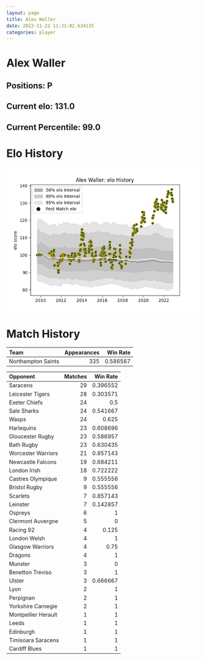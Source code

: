 ```yaml
---  
layout: page  
title: Alex Waller  
date: 2022-11-22 11:31:02.634135  
categories: player  
---
```

# Alex Waller

## Positions: P

## Current elo: 131.0

## Current Percentile: 99.0

# Elo History


![elo history](history_AlexWaller.png)
# Match History


| Team               |   Appearances |   Win Rate |
|:-------------------|--------------:|-----------:|
| Northampton Saints |           335 |   0.586567 |

| Opponent            |   Matches |   Win Rate |
|:--------------------|----------:|-----------:|
| Saracens            |        29 |   0.396552 |
| Leicester Tigers    |        28 |   0.303571 |
| Exeter Chiefs       |        24 |   0.5      |
| Sale Sharks         |        24 |   0.541667 |
| Wasps               |        24 |   0.625    |
| Harlequins          |        23 |   0.608696 |
| Gloucester Rugby    |        23 |   0.586957 |
| Bath Rugby          |        23 |   0.630435 |
| Worcester Warriors  |        21 |   0.857143 |
| Newcastle Falcons   |        19 |   0.684211 |
| London Irish        |        18 |   0.722222 |
| Castres Olympique   |         9 |   0.555556 |
| Bristol Rugby       |         9 |   0.555556 |
| Scarlets            |         7 |   0.857143 |
| Leinster            |         7 |   0.142857 |
| Ospreys             |         6 |   1        |
| Clermont Auvergne   |         5 |   0        |
| Racing 92           |         4 |   0.125    |
| London Welsh        |         4 |   1        |
| Glasgow Warriors    |         4 |   0.75     |
| Dragons             |         4 |   1        |
| Munster             |         3 |   0        |
| Benetton Treviso    |         3 |   1        |
| Ulster              |         3 |   0.666667 |
| Lyon                |         2 |   1        |
| Perpignan           |         2 |   1        |
| Yorkshire Carnegie  |         2 |   1        |
| Montpellier Herault |         1 |   1        |
| Leeds               |         1 |   1        |
| Edinburgh           |         1 |   1        |
| Timisoara Saracens  |         1 |   1        |
| Cardiff Blues       |         1 |   1        |
